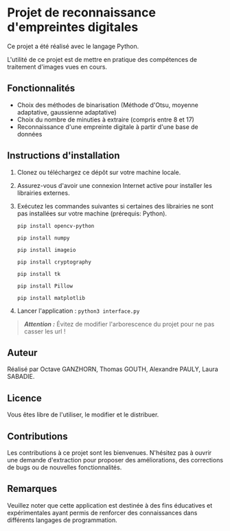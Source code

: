 # Projet de reconnaissance d'empreintes digitales

Ce projet a été réalisé avec le langage Python.

L'utilité de ce projet est de mettre en pratique des compétences de traitement d'images vues en cours.

## Fonctionnalités
- Choix des méthodes de binarisation (Méthode d'Otsu, moyenne adaptative, gaussienne adaptative)
- Choix du nombre de minuties à extraire (compris entre 8 et 17)
- Reconnaissance d'une empreinte digitale à partir d'une base de données

## Instructions d'installation

1. Clonez ou téléchargez ce dépôt sur votre machine locale.

2. Assurez-vous d'avoir une connexion Internet active pour installer les librairies externes.

3. Exécutez les commandes suivantes si certaines des librairies ne sont pas installées sur votre machine (prérequis: Python).

    ```pip install opencv-python```

    ```pip install numpy```

    ```pip install imageio```

    ```pip install cryptography```

    ```pip install tk```

    ```pip install Pillow```

    ```pip install matplotlib```

4. Lancer l'application : ```python3 interface.py```


>**_Attention :_** Évitez de modifier l'arborescence du projet pour ne pas casser les url !

## Auteur

Réalisé par Octave GANZHORN, Thomas GOUTH, Alexandre PAULY, Laura SABADIE.

## Licence

Vous êtes libre de l'utiliser, le modifier et le distribuer.

## Contributions

Les contributions à ce projet sont les bienvenues. N'hésitez pas à ouvrir une demande d'extraction pour proposer des améliorations, des corrections de bugs ou de nouvelles fonctionnalités.

## Remarques

Veuillez noter que cette application est destinée à des fins éducatives et expérimentales ayant permis de renforcer des connaissances dans différents langages de programmation.
